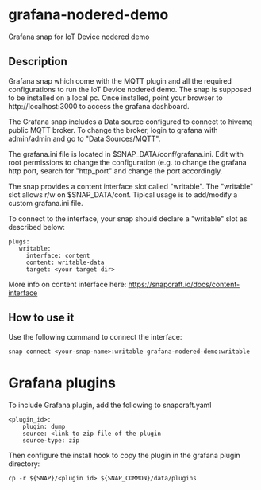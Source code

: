 # grafana-nodered-demo
Grafana snap for IoT Device nodered demo

## Description
Grafana snap which come with the MQTT plugin and all the required configurations to run
the IoT Device nodered demo. The snap is supposed to be installed on a local pc.
Once installed, point your browser to http://localhost:3000 to access the grafana dashboard.

The Grafana snap includes a Data source configured to connect to hivemq public MQTT broker.
To change the broker, login to grafana with admin/admin and go to "Data Sources/MQTT".

The grafana.ini file is located in $SNAP_DATA/conf/grafana.ini. Edit with root permissions to change the configuration
(e.g. to change the grafana http port, search for "http_port" and change the port accordingly.

The snap provides a content interface slot called "writable".
The "writable" slot allows r/w on $SNAP_DATA/conf. Tipical usage is to add/modify a custom grafana.ini file.

To connect to the interface, your snap should declare a "writable" slot as described below:
```
plugs:
   writable:
     interface: content
     content: writable-data
     target: <your target dir>
```
More info on content interface here: https://snapcraft.io/docs/content-interface

## How to use it
Use the following command to connect the interface:
```
snap connect <your-snap-name>:writable grafana-nodered-demo:writable
```

# Grafana plugins
To include Grafana plugin, add the following to snapcraft.yaml

```
<plugin_id>:
    plugin: dump
    source: <link to zip file of the plugin
    source-type: zip
```
Then configure the install hook to copy the plugin in the grafana plugin directory:
```
cp -r ${SNAP}/<plugin id> ${SNAP_COMMON}/data/plugins
```

